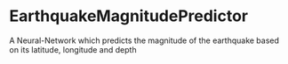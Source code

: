 # EarthquakeMagnitudePredictor
A Neural-Network which predicts the magnitude of the earthquake based on its latitude, longitude and depth
